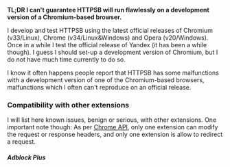 **TL;DR I can't guarantee HTTPSB will run flawlessly on a development version of a Chromium-based browser.**

I develop and test HTTPSB using the latest official releases of Chromium (v33/Linux), Chrome (v34/Linux&Windows) and Opera (v20/Windows). Once in a while I test the official release of Yandex (it has been a while though). I guess I should set-up a development version of Chromium, but I do not have much time currently to do so.

I know it often happens people report that HTTPSB has some malfunctions with a development version of one of the Chromium-based browsers, malfunctions which I often can't reproduce on an official release.

### Compatibility with other extensions

I will list here known issues, benign or serious, with other extensions. One important note though: As per [Chrome API](https://developer.chrome.com/extensions/webRequest#implementation), only one extension can modify the request or response headers, and only one extension is allow to redirect a request.

##### Adblock Plus

